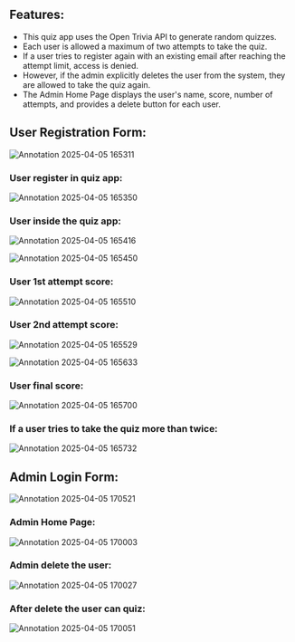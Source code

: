 ## Features:
- This quiz app uses the Open Trivia API to generate random quizzes.
- Each user is allowed a maximum of two attempts to take the quiz.
- If a user tries to register again with an existing email after reaching the attempt limit, access is denied.
- However, if the admin explicitly deletes the user from the system, they are allowed to take the quiz again.
- The Admin Home Page displays the user's name, score, number of attempts, and provides a delete button for each user.

## User Registration Form:
![Annotation 2025-04-05 165311](https://github.com/user-attachments/assets/744270a0-c566-44f2-bcf8-9ac546ad096e)


### User register in quiz app:
![Annotation 2025-04-05 165350](https://github.com/user-attachments/assets/22082eac-d2c0-4018-8bde-d4c837d1c999)


### User inside the quiz app:
![Annotation 2025-04-05 165416](https://github.com/user-attachments/assets/105c293c-dbe1-4cfc-955a-de2467452783)

![Annotation 2025-04-05 165450](https://github.com/user-attachments/assets/cc7f54c0-1a8c-4463-a729-655cabbcbe58)


### User 1st attempt score:
![Annotation 2025-04-05 165510](https://github.com/user-attachments/assets/89d06d66-0e39-4dc5-82a0-e40c9bf7a32b)


### User 2nd attempt score:
![Annotation 2025-04-05 165529](https://github.com/user-attachments/assets/e9abd754-6ae9-4bd8-bc70-8d45aa1d2312)

![Annotation 2025-04-05 165633](https://github.com/user-attachments/assets/7c0504e6-4366-483e-a0bf-d12d8b2ab2ea)


### User final score:
![Annotation 2025-04-05 165700](https://github.com/user-attachments/assets/d0c5bde1-6d51-43fe-ae26-64d006e2f217)


### If a user tries to take the quiz more than twice:
![Annotation 2025-04-05 165732](https://github.com/user-attachments/assets/65a3ef05-ab6e-43c5-b47b-8f257fb66f10)


## Admin Login Form:
![Annotation 2025-04-05 170521](https://github.com/user-attachments/assets/8e2a3324-c39e-4917-a6cb-8fc7b2baf54c)


### Admin Home Page:
![Annotation 2025-04-05 170003](https://github.com/user-attachments/assets/f3d76288-93e5-4ed3-ba31-fa82491b34fe)


### Admin delete the user:
![Annotation 2025-04-05 170027](https://github.com/user-attachments/assets/a0f9f153-b83d-4950-bbd7-5ddf94912932)


### After delete the user can quiz:
![Annotation 2025-04-05 170051](https://github.com/user-attachments/assets/f9f26bf0-2f41-4714-bcd9-6fe5d4fdc93b)



